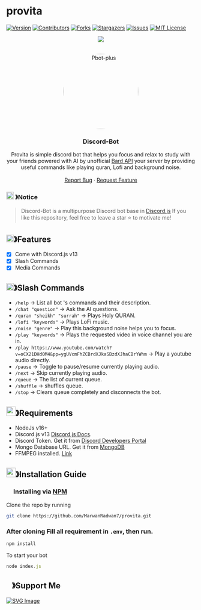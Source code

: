 # provita

[![Version][version-shield]](version-url)
[![Contributors][contributors-shield]][contributors-url]
[![Forks][forks-shield]][forks-url]
[![Stargazers][stars-shield]][stars-url]
[![Issues][issues-shield]][issues-url]
[![MIT License][license-shield]][license-url]

<center><img src="https://capsule-render.vercel.app/api?type=waving&color=gradient&height=200&section=header&text=PROVITA&fontSize=80&fontAlignY=35&animation=twinkling&fontColor=gradient" /></center>

<br />

<!-- PROJECT LOGO -->
<p align="center">
  <a href="https://github.com/MarwanRadwan7/provita">
    <img src="https://cdn.discordapp.com/attachments/1136037893236850690/1136267805528969216/Provita_Logo.png" style="border-radius:50%" alt="Pbot-plus" width="200" height="200">
  </a>

  <h3 align="center">Discord-Bot</h3>

  <p align="center">
    Provita is simple discord bot that helps you focus and relax to study with your friends powered with AI by unofficial <a href="https://github.com/EvanZhouDev/bard-ai">Bard API</a> your server by providing useful commands like playing quran, Lofi and background noise.
    <br />
    <br />
    <a href="https://github.com/MarwanRadwan7/provita/issues">Report Bug</a>
    ·
    <a href="https://github.com/MarwanRadwan7/provita/issues">Request Feature</a>
  </p>
</p>

<!-- NOTICE -->

### <img src="https://cdn.discordapp.com/emojis/1055803759831294013.png" width="20px" height="20px"> 》Notice

> Discord-Bot is a multipurpose Discord bot base in [Discord.js](https://github.com/Discordjs/discordjs)
> If you like this repository, feel free to leave a star ⭐ to motivate me!

<!-- ABOUT THE PROJECT -->

## <img src="https://cdn.discordapp.com/emojis/852881450667081728.gif" width="20px" height="20px">》Features

- [x] Come with Discord.js v13
- [x] Slash Commands
- [x] Media Commands

## <img src="https://cdn.discordapp.com/emojis/859424401186095114.png" width="20px" height="20px">》Slash Commands

- `/help` -> List all bot 's commands and their description.
- `/chat "question"` -> Ask the AI questions.
- `/quran "sheikh" "surrah"` -> Plays Holy QURAN.
- `/lofi "keywords"` -> Plays LoFi music.
- `/noise "genre"` -> Play this background noise helps you to focus.
- `/play "keywords"` -> Plays the requested video in voice channel you are in.
- `/play https://www.youtube.com/watch?v=oCX21DHd0M4&pp=ygUVcmFhZCBrdXJkaSBzdXJhaCBrYWhm` -> Play a youtube audio directly.
- `/pause` -> Toggle to pause/resume currently playing audio.
- `/next` -> Skip currently playing audio.
- `/queue` -> The list of current queue.
- `/shuffle` -> shuffles queue.
- `/stop` -> Clears queue completely and disconnects the bot.

## <img src="https://cdn.discordapp.com/emojis/1009754836314628146.gif" width="25px" height="25px">》Requirements

- NodeJs v16+
- Discord.js v13 [Discord.js Docs](https://old.discordjs.dev/#/docs/discord.js/v13/general/welcome).
- Discord Token. Get it from [Discord Developers Portal](https://discord.com/developers/applications)
- Mongo Database URL. Get it from [MongoDB](https://cloud.mongodb.com/v2/635277bf9f5c7b5620db28a4#clusters)
- FFMPEG installed. [Link](https://www.ffmpeg.org/download.html)

## <img src="https://cdn.discordapp.com/emojis/814216203466965052.png" width="25px" height="25px">》Installation Guide

### <img src="https://cdn.discordapp.com/emojis/1028680849195020308.png" width="15px" height="15px"> Installing via [NPM](https://www.npmjs.com/)

Clone the repo by running

```bash
git clone https://github.com/MarwanRadwan7/provita.git
```

### After cloning Fill all requirement in `.env`, then run.

```bash
npm install
```

To start your bot

```js
node index.js
```

## <img src="https://cdn.discordapp.com/emojis/1036083490292244493.png" width="15px" height="15px">》Support Me

<a href="https://www.buymeacoffee.com/marwan.swe" target="_blank" > 
    <img src="https://www.buymeacoffee.com/assets/img/guidelines/download-assets-sm-3.svg" alt="SVG Image">
</a>

[version-shield]: https://img.shields.io/github/package-json/v/MarwanRadwan7/provita?style=for-the-badge
[version-url]: https://github.com/MarwanRadwan7/provita
[contributors-shield]: https://img.shields.io/github/contributors/MarwanRadwan7/provita.svg?style=for-the-badge
[contributors-url]: https://github.com/MarwanRadwan7/provita/graphs/contributors
[forks-shield]: https://img.shields.io/github/forks/MarwanRadwan7/provita.svg?style=for-the-badge
[forks-url]: https://github.com/MarwanRadwan7/provita/network/members
[stars-shield]: https://img.shields.io/github/stars/MarwanRadwan7/provita.svg?style=for-the-badge
[stars-url]: https://github.com/MarwanRadwan7/provita/stargazers
[issues-shield]: https://img.shields.io/github/issues/MarwanRadwan7/provita.svg?style=for-the-badge
[issues-url]: https://github.com/MarwanRadwan7/provita/issues
[license-shield]: https://img.shields.io/github/license/MarwanRadwan7/provita.svg?style=for-the-badge
[license-url]: https://github.com/MarwanRadwan7/provita/blob/master/LICENSE
